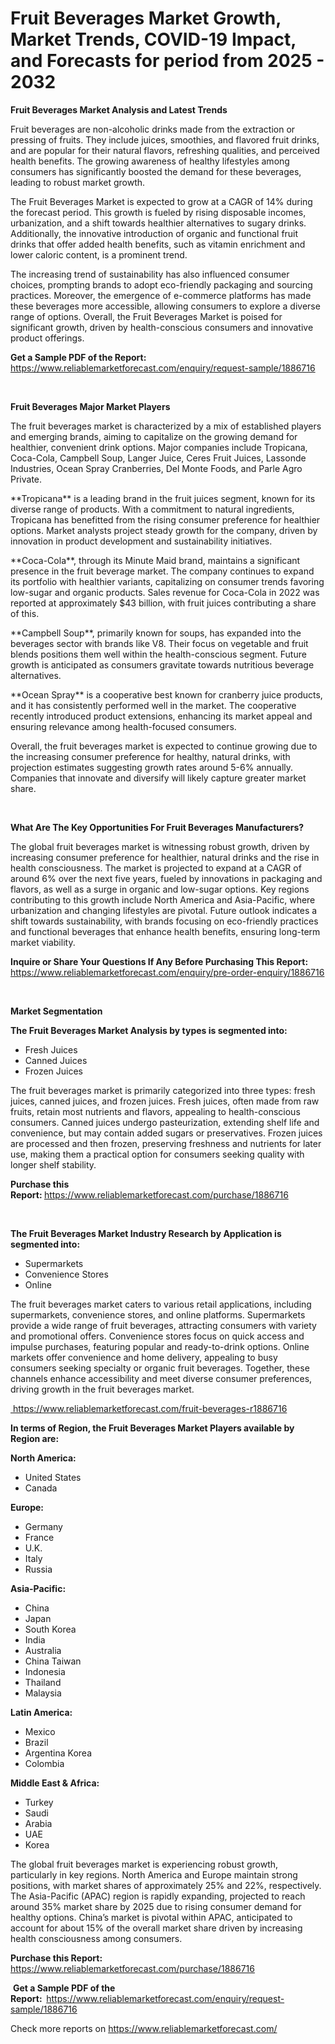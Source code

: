 <p><h1>Fruit Beverages Market Growth, Market Trends, COVID-19 Impact, and Forecasts for period from 2025 - 2032</h1></p><p><strong>Fruit Beverages Market Analysis and Latest Trends</strong></p>
<p><p>Fruit beverages are non-alcoholic drinks made from the extraction or pressing of fruits. They include juices, smoothies, and flavored fruit drinks, and are popular for their natural flavors, refreshing qualities, and perceived health benefits. The growing awareness of healthy lifestyles among consumers has significantly boosted the demand for these beverages, leading to robust market growth.</p><p>The Fruit Beverages Market is expected to grow at a CAGR of 14% during the forecast period. This growth is fueled by rising disposable incomes, urbanization, and a shift towards healthier alternatives to sugary drinks. Additionally, the innovative introduction of organic and functional fruit drinks that offer added health benefits, such as vitamin enrichment and lower caloric content, is a prominent trend.</p><p>The increasing trend of sustainability has also influenced consumer choices, prompting brands to adopt eco-friendly packaging and sourcing practices. Moreover, the emergence of e-commerce platforms has made these beverages more accessible, allowing consumers to explore a diverse range of options. Overall, the Fruit Beverages Market is poised for significant growth, driven by health-conscious consumers and innovative product offerings.</p></p>
<p><strong>Get a Sample PDF of the Report:&nbsp;</strong> <a href="https://www.reliablemarketforecast.com/enquiry/request-sample/1886716?utm_campaign=2247&utm_medium=2&utm_source=Github&utm_content=ia&utm_term=14022025&utm_id=fruit-beverages">https://www.reliablemarketforecast.com/enquiry/request-sample/1886716</a></p>
<p>&nbsp;</p>
<p><strong>Fruit Beverages Major Market Players</strong></p>
<p><p>The fruit beverages market is characterized by a mix of established players and emerging brands, aiming to capitalize on the growing demand for healthier, convenient drink options. Major companies include Tropicana, Coca-Cola, Campbell Soup, Langer Juice, Ceres Fruit Juices, Lassonde Industries, Ocean Spray Cranberries, Del Monte Foods, and Parle Agro Private.</p><p>**Tropicana** is a leading brand in the fruit juices segment, known for its diverse range of products. With a commitment to natural ingredients, Tropicana has benefitted from the rising consumer preference for healthier options. Market analysts project steady growth for the company, driven by innovation in product development and sustainability initiatives.</p><p>**Coca-Cola**, through its Minute Maid brand, maintains a significant presence in the fruit beverage market. The company continues to expand its portfolio with healthier variants, capitalizing on consumer trends favoring low-sugar and organic products. Sales revenue for Coca-Cola in 2022 was reported at approximately $43 billion, with fruit juices contributing a share of this.</p><p>**Campbell Soup**, primarily known for soups, has expanded into the beverages sector with brands like V8. Their focus on vegetable and fruit blends positions them well within the health-conscious segment. Future growth is anticipated as consumers gravitate towards nutritious beverage alternatives.</p><p>**Ocean Spray** is a cooperative best known for cranberry juice products, and it has consistently performed well in the market. The cooperative recently introduced product extensions, enhancing its market appeal and ensuring relevance among health-focused consumers.</p><p>Overall, the fruit beverages market is expected to continue growing due to the increasing consumer preference for healthy, natural drinks, with projection estimates suggesting growth rates around 5-6% annually. Companies that innovate and diversify will likely capture greater market share.</p></p>
<p>&nbsp;</p>
<p><strong>What Are The Key Opportunities For Fruit Beverages Manufacturers?</strong></p>
<p><p>The global fruit beverages market is witnessing robust growth, driven by increasing consumer preference for healthier, natural drinks and the rise in health consciousness. The market is projected to expand at a CAGR of around 6% over the next five years, fueled by innovations in packaging and flavors, as well as a surge in organic and low-sugar options. Key regions contributing to this growth include North America and Asia-Pacific, where urbanization and changing lifestyles are pivotal. Future outlook indicates a shift towards sustainability, with brands focusing on eco-friendly practices and functional beverages that enhance health benefits, ensuring long-term market viability.</p></p>
<p><strong>Inquire or Share Your Questions If Any Before Purchasing This Report:</strong> <a href="https://www.reliablemarketforecast.com/enquiry/pre-order-enquiry/1886716?utm_campaign=2247&utm_medium=2&utm_source=Github&utm_content=ia&utm_term=14022025&utm_id=fruit-beverages">https://www.reliablemarketforecast.com/enquiry/pre-order-enquiry/1886716</a></p>
<p>&nbsp;</p>
<p><strong>Market Segmentation</strong></p>
<p><strong>The Fruit Beverages Market Analysis by types is segmented into:</strong></p>
<p><ul><li>Fresh Juices</li><li>Canned Juices</li><li>Frozen Juices</li></ul></p>
<p><p>The fruit beverages market is primarily categorized into three types: fresh juices, canned juices, and frozen juices. Fresh juices, often made from raw fruits, retain most nutrients and flavors, appealing to health-conscious consumers. Canned juices undergo pasteurization, extending shelf life and convenience, but may contain added sugars or preservatives. Frozen juices are processed and then frozen, preserving freshness and nutrients for later use, making them a practical option for consumers seeking quality with longer shelf stability.</p></p>
<p><strong>Purchase this Report:&nbsp;</strong><a href="https://www.reliablemarketforecast.com/purchase/1886716?utm_campaign=2247&utm_medium=2&utm_source=Github&utm_content=ia&utm_term=14022025&utm_id=fruit-beverages">https://www.reliablemarketforecast.com/purchase/1886716</a></p>
<p>&nbsp;</p>
<p><strong>The Fruit Beverages Market Industry Research by Application is segmented into:</strong></p>
<p><ul><li>Supermarkets</li><li>Convenience Stores</li><li>Online</li></ul></p>
<p><p>The fruit beverages market caters to various retail applications, including supermarkets, convenience stores, and online platforms. Supermarkets provide a wide range of fruit beverages, attracting consumers with variety and promotional offers. Convenience stores focus on quick access and impulse purchases, featuring popular and ready-to-drink options. Online markets offer convenience and home delivery, appealing to busy consumers seeking specialty or organic fruit beverages. Together, these channels enhance accessibility and meet diverse consumer preferences, driving growth in the fruit beverages market.</p></p>
<p><a href="https://www.reliablemarketforecast.com/fruit-beverages-r1886716?utm_campaign=2247&utm_medium=2&utm_source=Github&utm_content=ia&utm_term=14022025&utm_id=fruit-beverages">&nbsp;https://www.reliablemarketforecast.com/fruit-beverages-r1886716</a></p>
<p><strong>In terms of Region, the Fruit Beverages Market Players available by Region are:</strong></p>
<p>
    <p> <strong> North America: </strong>
        <ul>
            <li>United States</li>
            <li>Canada</li>
        </ul>
        </p> 
    <p> <strong> Europe: </strong>
        <ul>
            <li>Germany</li>
            <li>France</li>
            <li>U.K.</li>
            <li>Italy</li>
            <li>Russia</li>
        </ul>
        </p> 
    <p> <strong> Asia-Pacific: </strong>
        <ul>
            <li>China</li>
            <li>Japan</li>
            <li>South Korea</li>
            <li>India</li>
            <li>Australia</li>
            <li>China Taiwan</li>
            <li>Indonesia</li>
            <li>Thailand</li>
            <li>Malaysia</li>
        </ul>
        </p> 
    <p> <strong> Latin America: </strong>
        <ul>
            <li>Mexico</li>
            <li>Brazil</li>
            <li>Argentina Korea</li>
            <li>Colombia</li>
        </ul>
        </p> 
    <p> <strong> Middle East & Africa: </strong>
        <ul>
            <li>Turkey</li>
            <li>Saudi</li>
            <li>Arabia</li>
            <li>UAE</li>
            <li>Korea</li>
        </ul>
    </p>
    </p>
<p><p>The global fruit beverages market is experiencing robust growth, particularly in key regions. North America and Europe maintain strong positions, with market shares of approximately 25% and 22%, respectively. The Asia-Pacific (APAC) region is rapidly expanding, projected to reach around 35% market share by 2025 due to rising consumer demand for healthy options. China’s market is pivotal within APAC, anticipated to account for about 15% of the overall market share driven by increasing health consciousness among consumers.</p></p>
<p><strong>Purchase this Report: </strong><a href="https://www.reliablemarketforecast.com/purchase/1886716?utm_campaign=2247&utm_medium=2&utm_source=Github&utm_content=ia&utm_term=14022025&utm_id=fruit-beverages">https://www.reliablemarketforecast.com/purchase/1886716</a></p>
<p>&nbsp;<strong>Get a Sample PDF of the Report:&nbsp;&nbsp;</strong><a href="https://www.reliablemarketforecast.com/enquiry/request-sample/1886716?utm_campaign=2247&utm_medium=2&utm_source=Github&utm_content=ia&utm_term=14022025&utm_id=fruit-beverages">https://www.reliablemarketforecast.com/enquiry/request-sample/1886716</a></p>
<p><strong></strong></p>
<p>Check more reports on <a href="https://www.reliablemarketforecast.com/?utm_campaign=2247&utm_medium=2&utm_source=Github&utm_content=ia&utm_term=14022025&utm_id=fruit-beverages">https://www.reliablemarketforecast.com/</a></p>